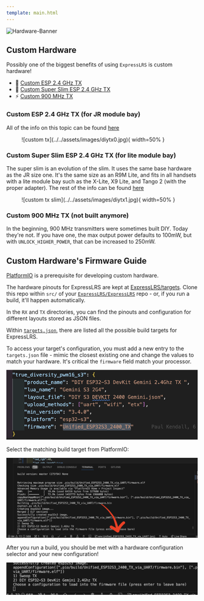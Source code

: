 ```yaml
---
template: main.html
---
```


![Hardware-Banner](https://raw.githubusercontent.com/ExpressLRS/ExpressLRS-Hardware/master/img/hardware.png)

## Custom Hardware

Possibly one of the biggest benefits of using `ExpressLRS` is custom hardware!

- 📶 [Custom ESP 2.4 GHz TX](#custom-esp-24-ghz-tx-for-jr-module-bay)
- 📡 [Custom Super Slim ESP 2.4 GHz TX](#custom-super-slim-esp-24-ghz-tx-for-lite-module-bay)
- ⚡ [Custom 900 MHz TX](#custom-900-mhz-tx-not-built-anymore)

### Custom ESP 2.4 GHz TX (for JR module bay)

All of the info on this topic can be found [here](https://github.com/ExpressLRS/ExpressLRS-Hardware/tree/master/PCB/2400MHz/TX_SX1280)

<figure markdown>
![custom tx](../../assets/images/diytx0.jpg){ width=50% }
</figure>

### Custom Super Slim ESP 2.4 GHz TX (for lite module bay)

The super slim is an evolution of the slim. It uses the same base hardware as the JR size one. It's the same size as an R9M Lite, and fits in all handsets with a lite module bay such as the X-Lite, X9 Lite, and Tango 2 (with the proper adapter). The rest of the info can be found [here](https://github.com/ExpressLRS/ExpressLRS-Hardware/tree/master/PCB/2400MHz/TX_SX1280_Super_Slim)

<figure markdown>
![custom tx slim](../../assets/images/diytx1.jpg){ width=50% }
</figure>

### Custom 900 MHz TX (not built anymore)

In the beginning, 900 MHz transmitters were sometimes built DIY. Today they're not. If you have one, the max output power defaults to 100mW, but with `UNLOCK_HIGHER_POWER`, that can be increased to 250mW.

## Custom Hardware's Firmware Guide

[PlatformIO](https://platformio.org/) is a prerequisite for developing custom hardware.

The hardware pinouts for ExpressLRS are kept at [ExpressLRS/targets](https://github.com/ExpressLRS/targets/). Clone this repo within `src/` of your [`ExpressLRS/ExpressLRS`](https://github.com/ExpressLRS/ExpressLRS) repo - or, if you run a build, it'll happen automatically.

In the `RX` and `TX` directories, you can find the pinouts and configuration for different layouts stored as JSON files.

Within [`targets.json`](https://github.com/ExpressLRS/targets/blob/master/targets.json), there are listed all the possible build targets for ExpressLRS.

To access your target's configuration, you must add a new entry to the `targets.json` file - mimic the closest existing one and change the values to match your hardware. It's critical the `firmware` field match your processor.

![](/assets/images/targetsFirmwareSelection.png)

Select the matching build target from PlatformIO:

![](/assets/images/platformioSetEnv.png)

After you run a build, you should be met with a hardware configuration selector and your new configuration!

![](/assets/images/UnifiedConfigurationSelector.png)
